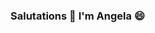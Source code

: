 ### Salutations 👋 I'm Angela 😄

<!--
**anglefish123/anglefish123** is a ✨ _special_ ✨ repository because its `README.md` (this file) appears on your GitHub profile.

Here are some ideas to get you started:

- 🔭 More projects and repositories to come! 
- 🌱 I’m currently learning C++
- 👯 I’m looking to collaborate on more projects to come!
- 😄 Pronouns: her/she
- ⚡ Fun fact: I'm currently studying Chemical Engineering 
